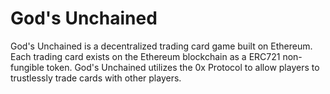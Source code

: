 # God's Unchained

God's Unchained is a decentralized trading card game built on Ethereum. Each trading card exists on the Ethereum blockchain as a ERC721 non-fungible token. God's Unchained utilizes the 0x Protocol to allow players to trustlessly trade cards with other players.

